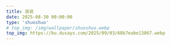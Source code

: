 ```yaml
---
title: 说说
date: 2025-08-30 00:00:00
type: 'shuoshuo'
# top_img: /img/wallpaper/shuoshuo.webp
top_img: https://bu.dusays.com/2025/09/03/68b7eabe13867.webp
---
```

